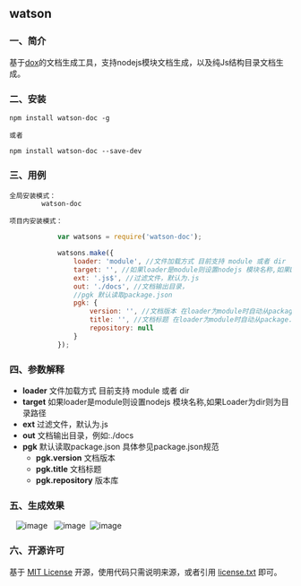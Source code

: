 ## watson

### 一、简介

基于[dox](https://github.com/tj/dox)的文档生成工具，支持nodejs模块文档生成，以及纯Js结构目录文档生成。
### 二、安装

    npm install watson-doc -g

    或者

    npm install watson-doc --save-dev
    
     
### 三、用例
	
    全局安装模式：
            watson-doc

    项目内安装模式：
```js
            var watsons = require('watson-doc');

            watsons.make({
                loader: 'module', //文件加载方式 目前支持 module 或者 dir
                target: '', //如果loader是module则设置nodejs 模块名称,如果Loader为dir则为目录路径
                ext: '.js$', //过滤文件，默认为.js
                out: './docs', //文档输出目录，
                //pgk 默认读取package.json
                pgk: {
                    version: '', //文档版本 在loader为module时自动从package.json中取
                    title: '', //文档标题 在loader为module时自动从package.json中取
                    repository: null
                }
            });
```
    
      
### 四、参数解释

* **loader** 文件加载方式 目前支持 module 或者 dir
* **target** 如果loader是module则设置nodejs 模块名称,如果Loader为dir则为目录路径
* **ext**    过滤文件，默认为.js
* **out**    文档输出目录，例如:./docs
* **pgk**    默认读取package.json 具体参见package.json规范
    * **pgk.version** 文档版本
    * **pgk.title** 文档标题
    * **pgk.repository** 版本库

### 五、生成效果
    ![image](https://raw.githubusercontent.com/Beven91/watson-doc/master/screenshots/index.png)
    ![image](https://raw.githubusercontent.com/Beven91/watson-doc/master/screenshots/fun.png)
    ![image](https://raw.githubusercontent.com/Beven91/watson-doc/master/screenshots/source.png)
  

### 六、开源许可
基于 [MIT License](http://zh.wikipedia.org/wiki/MIT_License) 开源，使用代码只需说明来源，或者引用 [license.txt](https://github.com/sofish/typo.css/blob/master/license.txt) 即可。
